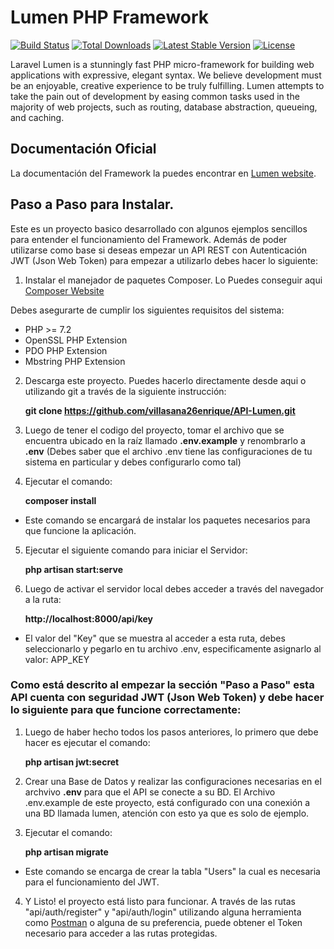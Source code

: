 # Lumen PHP Framework

[![Build Status](https://travis-ci.org/laravel/lumen-framework.svg)](https://travis-ci.org/laravel/lumen-framework)
[![Total Downloads](https://poser.pugx.org/laravel/lumen-framework/d/total.svg)](https://packagist.org/packages/laravel/lumen-framework)
[![Latest Stable Version](https://poser.pugx.org/laravel/lumen-framework/v/stable.svg)](https://packagist.org/packages/laravel/lumen-framework)
[![License](https://poser.pugx.org/laravel/lumen-framework/license.svg)](https://packagist.org/packages/laravel/lumen-framework)

Laravel Lumen is a stunningly fast PHP micro-framework for building web applications with expressive, elegant syntax. We believe development must be an enjoyable, creative experience to be truly fulfilling. Lumen attempts to take the pain out of development by easing common tasks used in the majority of web projects, such as routing, database abstraction, queueing, and caching.

## Documentación Oficial

La documentación del Framework la puedes encontrar en [Lumen website](https://lumen.laravel.com/docs).

## Paso a Paso para Instalar.
Este es un proyecto basico desarrollado con algunos ejemplos sencillos para entender el funcionamiento del Framework. Además de poder utilizarse como base si deseas empezar un API REST con Autenticación JWT (Json Web Token) para empezar a utilizarlo debes hacer lo siguiente:

1. Instalar el manejador de paquetes Composer. Lo Puedes conseguir aqui [Composer Website](https://getcomposer.org)

Debes asegurarte de cumplir los siguientes requisitos del sistema:

* PHP >= 7.2
* OpenSSL PHP Extension
* PDO PHP Extension
* Mbstring PHP Extension

2. Descarga este proyecto. Puedes hacerlo directamente desde aqui o utilizando git a través de la siguiente instrucción:

    **git clone https://github.com/villasana26enrique/API-Lumen.git**

3. Luego de tener el codigo del proyecto, tomar el archivo que se encuentra ubicado en la raíz llamado **.env.example** y renombrarlo a **.env** (Debes saber que el archivo .env tiene las configuraciones de tu sistema en particular y debes configurarlo como tal)

4. Ejecutar el comando: 

    **composer install**
    
 - Este comando se encargará de instalar los paquetes necesarios para que funcione la aplicación.

5. Ejecutar el siguiente comando para iniciar el Servidor:

    **php artisan start:serve**

6. Luego de activar el servidor local debes acceder a través del navegador a la ruta:

    **http://localhost:8000/api/key**
    
 - El valor del "Key" que se muestra al acceder a esta ruta, debes seleccionarlo y pegarlo en tu archivo .env, especificamente asignarlo al valor: APP_KEY

### Como está descrito al empezar la sección "Paso a Paso" esta API cuenta con seguridad JWT (Json Web Token) y debe hacer lo siguiente para que funcione correctamente: 

1. Luego de haber hecho todos los pasos anteriores, lo primero que debe hacer es ejecutar el comando:

    **php artisan jwt:secret**

2. Crear una Base de Datos y realizar las configuraciones necesarias en el archvivo **.env** para que el API se conecte a su BD. El Archivo .env.example de este proyecto, está configurado con una conexión a una BD llamada lumen, atención con esto ya que es solo de ejemplo. 

3. Ejecutar el comando:

    **php artisan migrate**
    
- Este comando se encarga de crear la tabla "Users" la cual es necesaria para el funcionamiento del JWT.

4. Y Listo! el proyecto está listo para funcionar. A través de las rutas "api/auth/register" y "api/auth/login" utilizando alguna herramienta como [Postman](https://www.postman.com) o alguna de su preferencia, puede obtener el Token necesario para acceder a las rutas protegidas.
